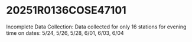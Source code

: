 # 20251R0136COSE47101

Incomplete Data Collection:
Data collected for only 16 stations for evening time on dates:
5/24, 5/26, 5/28, 6/01, 6/03, 6/04
